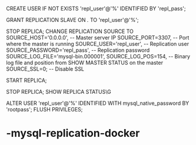 CREATE USER IF NOT EXISTS 'repl_user'@'%' IDENTIFIED BY 'repl_pass';

GRANT REPLICATION SLAVE ON *.* TO 'repl_user'@'%';


STOP REPLICA;
CHANGE REPLICATION SOURCE TO
  SOURCE_HOST='0.0.0.0',    -- Master server IP
  SOURCE_PORT=3307,                -- Port where the master is running
  SOURCE_USER='repl_user',         -- Replication user
  SOURCE_PASSWORD='repl_pass',     -- Replication password
  SOURCE_LOG_FILE='mysql-bin.000001',
  SOURCE_LOG_POS=154,              -- Binary log file and position from SHOW MASTER STATUS on the master
  SOURCE_SSL=0;                    -- Disable SSL

START REPLICA;

 STOP REPLICA;
 SHOW REPLICA STATUS\G


ALTER USER 'repl_user'@'%' IDENTIFIED WITH mysql_native_password BY 'rootpass';
FLUSH PRIVILEGES;
# -mysql-replication-docker
